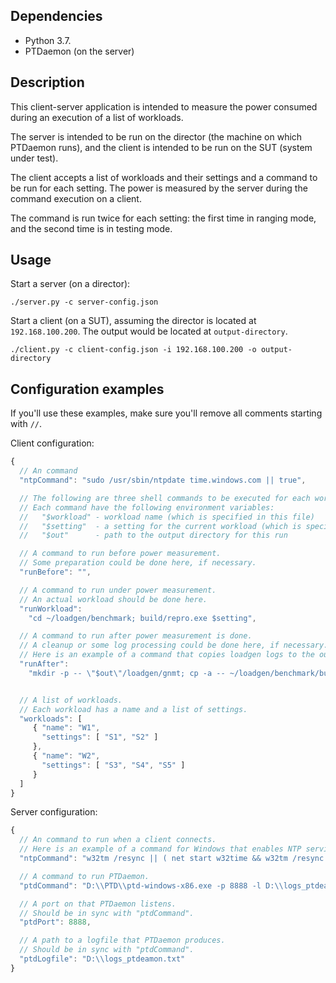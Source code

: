 ## Dependencies

* Python 3.7.
* PTDaemon (on the server)

## Description

This client-server application is intended to measure the power consumed during an execution of a list of workloads.

The server is intended to be run on the director (the machine on which PTDaemon runs), and the client is intended to be run on the SUT (system under test).

The client accepts a list of workloads and their settings and a command to be run for each setting.
The power is measured by the server during the command execution on a client.

The command is run twice for each setting: the first time in ranging mode, and the second time is in testing mode.

## Usage

Start a server (on a director):
```
./server.py -c server-config.json
```

Start a client (on a SUT), assuming the director is located at `192.168.100.200`.
The output would be located at `output-directory`.
```
./client.py -c client-config.json -i 192.168.100.200 -o output-directory
```

## Configuration examples

If you'll use these examples, make sure you'll remove all comments starting with `//`.

Client configuration:

```javascript
{
  // An command
  "ntpCommand": "sudo /usr/sbin/ntpdate time.windows.com || true",

  // The following are three shell commands to be executed for each workload and setting.
  // Each command have the following environment variables:
  //   "$workload" - workload name (which is specified in this file)
  //   "$setting"  - a setting for the current workload (which is specified in this file)
  //   "$out"      - path to the output directory for this run

  // A command to run before power measurement.
  // Some preparation could be done here, if necessary.
  "runBefore": "",

  // A command to run under power measurement.
  // An actual workload should be done here.
  "runWorkload":
    "cd ~/loadgen/benchmark; build/repro.exe $setting",

  // A command to run after power measurement is done.
  // A cleanup or some log processing could be done here, if necessary.
  // Here is an example of a command that copies loadgen logs to the output directory.
  "runAfter":
    "mkdir -p -- \"$out\"/loadgen/gnmt; cp -a -- ~/loadgen/benchmark/build/mlperf* \"$out\"/loadgen/gnmt",


  // A list of workloads.
  // Each workload has a name and a list of settings.
  "workloads": [
     { "name": "W1",
       "settings": [ "S1", "S2" ]
     },
     { "name": "W2",
       "settings": [ "S3", "S4", "S5" ]
     }
  ]
}
```


Server configuration:

```javascript
{
  // An command to run when a client connects.
  // Here is an example of a command for Windows that enables NTP service and triggers a resync.
  "ntpCommand": "w32tm /resync || ( net start w32time && w32tm /resync )",

  // A command to run PTDaemon.
  "ptdCommand": "D:\\PTD\\ptd-windows-x86.exe -p 8888 -l D:\\logs_ptdeamon.txt -e -y 49 C2PH13047V",

  // A port on that PTDaemon listens.
  // Should be in sync with "ptdCommand".
  "ptdPort": 8888,

  // A path to a logfile that PTDaemon produces.
  // Should be in sync with "ptdCommand".
  "ptdLogfile": "D:\\logs_ptdeamon.txt"
}
```
